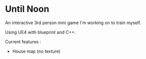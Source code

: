 # Until Noon

An interactive 3rd person mini game I'm working on to train myself.

Using UE4 with blueprint and C++.

Current features :
  - House map (no texture)
